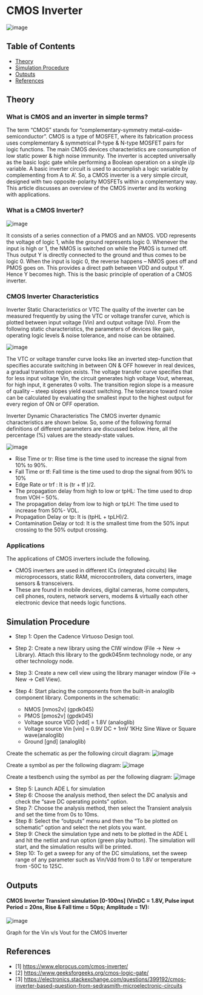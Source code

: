 CMOS Inverter <a name="TOP"></a>
===================

![image](https://github.com/Nirvan007/Analog_Electronics/assets/127144315/c2e148e0-403b-4b48-bf46-40eaba7efb26)

## Table of Contents
* [Theory](#Theory)
* [Simulation Procedure](#Simulation-Procedure)
* [Outputs](#Outputs)
* [References](#References)

## Theory

### What is CMOS and an inverter in simple terms?
The term “CMOS” stands for “complementary-symmetry metal–oxide–semiconductor”. CMOS is a type of MOSFET, where its fabrication process uses complementary & symmetrical P-type & N-type MOSFET pairs for logic functions. The main CMOS devices characteristics are consumption of low static power & high noise immunity. The inverter is accepted universally as the basic logic gate while performing a Boolean operation on a single i/p variable. A basic inverter circuit is used to accomplish a logic variable by complementing from A to A’. So, a CMOS inverter is a very simple circuit, designed with two opposite-polarity MOSFETs within a complementary way. This article discusses an overview of the CMOS inverter and its working with applications.

### What is a CMOS Inverter?

![image](https://github.com/Nirvan007/Analog_Electronics/assets/127144315/6bb0eaea-1ef3-4fd5-8470-f6a2c98b915e)

It consists of a series connection of a PMOS and an NMOS. VDD represents the voltage of logic 1, while the ground represents logic 0. Whenever the input is high or 1, the NMOS is switched on while the PMOS is turned off. Thus output Y is directly connected to the ground and thus comes to be logic 0. When the input is logic 0, the reverse happens – NMOS goes off and PMOS goes on. This provides a direct path between VDD and output Y. Hence Y becomes high. This is the basic principle of operation of a CMOS inverter.

### CMOS Inverter Characteristics

Inverter Static Characteristics or VTC
The quality of the inverter can be measured frequently by using the VTC or voltage transfer curve, which is plotted between input voltage (Vin) and output voltage (Vo). From the following static characteristics, the parameters of devices like gain, operating logic levels & noise tolerance, and noise can be obtained.

![image](https://github.com/Nirvan007/Analog_Electronics/assets/127144315/ee7cab10-b34a-4ffb-9662-b7c7ae4d058b)

The VTC or voltage transfer curve looks like an inverted step-function that specifies accurate switching in between ON & OFF however in real devices, a gradual transition region exists. The voltage transfer curve specifies that for less input voltage Vin, the circuit generates high voltage Vout, whereas, for high input, it generates 0 volts. The transition region slope is a measure of quality – steep slopes yield exact switching. The tolerance toward noise can be calculated by evaluating the smallest input to the highest output for every region of ON or OFF operation.

Inverter Dynamic Characteristics
The CMOS inverter dynamic characteristics are shown below. So, some of the following formal definitions of different parameters are discussed below. Here, all the percentage (%) values are the steady-state values.

![image](https://github.com/Nirvan007/Analog_Electronics/assets/127144315/4b8adcd4-8af9-4479-a896-ee067d6072f1)

* Rise Time or tr: Rise time is the time used to increase the signal from 10% to 90%.
* Fall Time or tf: Fall time is the time used to drop the signal from 90% to 10%
* Edge Rate or trf : It is (tr + tf )/2.
* The propagation delay from high to low or tpHL: The time used to drop from VOH – 50%.
* The propagation delay from low to high or tpLH: The time used to increase from 50%- VOL.
* Propagation Delay or tp: It is (tpHL + tpLH)/2.
* Contamination Delay or tcd: It is the smallest time from the 50% input crossing to the 50% output crossing.

### Applications
The applications of CMOS inverters include the following.
* CMOS inverters are used in different ICs (integrated circuits) like microprocessors, static RAM, microcontrollers, data converters, image sensors & transceivers.
* These are found in mobile devices, digital cameras, home computers, cell phones, routers, network servers, modems & virtually each other electronic device that needs logic functions.

## Simulation Procedure
* Step 1: Open the Cadence Virtuoso Design tool.
* Step 2: Create a new library using the CIW window (File -> New -> Library). Attach this library to the gpdk045nm technology node, or any other technology node.
* Step 3: Create a new cell view using the library manager window (File -> New -> Cell View). 
* Step 4: Start placing the components from the built-in analoglib component library.
  Components in the schematic:
  
  *  NMOS [nmos2v] (gpdk045)
  *  PMOS [pmos2v] (gpdk045)
  *  Voltage source VDD [vdd] = 1.8V (analoglib)
  *  Voltage source Vin [vin] = 0.9V DC + 1mV 1KHz Sine Wave or Square wave(analoglib)
  *  Ground [gnd] (analoglib)

 Create the schematic as per the following circuit diagram:
 ![image](https://github.com/Nirvan007/Analog_Electronics/assets/127144315/8170cd95-7de9-4024-8b05-7b5c0eb0daa6)

 Create a symbol as per the following diagram:
 ![image](https://github.com/Nirvan007/Analog_Electronics/assets/127144315/926eb914-0c52-4e95-b715-01f05259e224)

 
 Create a testbench using the symbol as per the following diagram:
 ![image](https://github.com/Nirvan007/Analog_Electronics/assets/127144315/475df34f-e541-4905-9442-85b8a99272c0)

* Step 5: Launch ADE L for simulation
* Step 6: Choose the analysis method, then select the DC analysis and check the “save DC operating points” option.
* Step 7: Choose the analysis method, then select the Transient analysis and set the time from 0s to 10ms.
* Step 8: Select the “outputs” menu and then the “To be plotted on schematic” option and select the net plots you want.
* Step 9: Check the simulation type and nets to be plotted in the ADE L and hit the netlist and run option (green play button). The simulation will start, and the simulation results will be printed.
* Step 10: To get a sweep for any of the DC simulations, set the sweep range of any parameter such as Vin/Vdd from 0 to 1.8V or temperature from -50C to 125C.

## Outputs
#### CMOS Inverter Transient simulation [0-100ns] (VinDC = 1.8V, Pulse input Period = 20ns, Rise & Fall time = 50ps; Amplitude = 1V):
  ![image](https://github.com/Nirvan007/Analog_Electronics/assets/127144315/3330dacb-99c6-46df-a5d3-56f6843e1b0b)

  Graph for the Vin v/s Vout for the CMOS Inverter

## References
 - [1] https://www.elprocus.com/cmos-inverter/
 - [2] https://www.geeksforgeeks.org/cmos-logic-gate/
 - [3] https://electronics.stackexchange.com/questions/399192/cmos-inverter-based-question-from-sedrasmith-microelectronic-circuits

